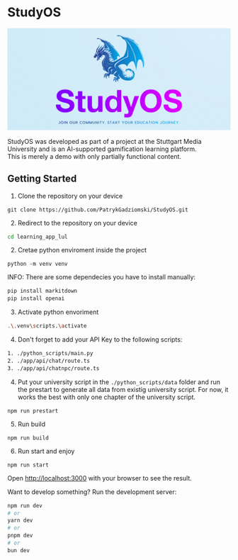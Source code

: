 # StudyOS

![Header](./public/banner.png)

StudyOS was developed as part of a project at the Stuttgart Media University and is an AI-supported gamification learning platform.<br>
This is merely a demo with only partially functional content.

## Getting Started

1. Clone the repository on your device

```
git clone https://github.com/PatrykGadziomski/StudyOS.git
```

2. Redirect to the repository on your device

```bash
cd learning_app_lul
```

2. Cretae python enviroment inside the project

```
python -m venv venv
```
INFO: There are some dependecies you have to install manually:
```bash
pip install markitdown
pip install openai
```

3. Activate python envoriment
```bash
.\.venv\scripts.\activate
```

4. Don't forget to add your API Key to the following scripts:
```bash
1. ./python_scripts/main.py
2. ./app/api/chat/route.ts
3. ./app/api/chatnpc/route.ts
```

4. Put your university script in the ``./python_scripts/data`` folder and run the prestart to generate all data from existig university script. For now, it works the best with only one chapter of the university script.
```
npm run prestart
```

5. Run build
```
npm run build
```

6. Run start and enjoy
```
npm run start
```

Open [http://localhost:3000](http://localhost:3000) with your browser to see the result.

Want to develop something?
Run the development server:
```bash
npm run dev
# or
yarn dev
# or
pnpm dev
# or
bun dev
```
